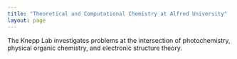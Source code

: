 ```yaml
---
title: "Theoretical and Computational Chemistry at Alfred University"
layout: page
---
```

The Knepp Lab investigates problems at the intersection of photochemistry, physical organic chemistry, and electronic structure theory.
